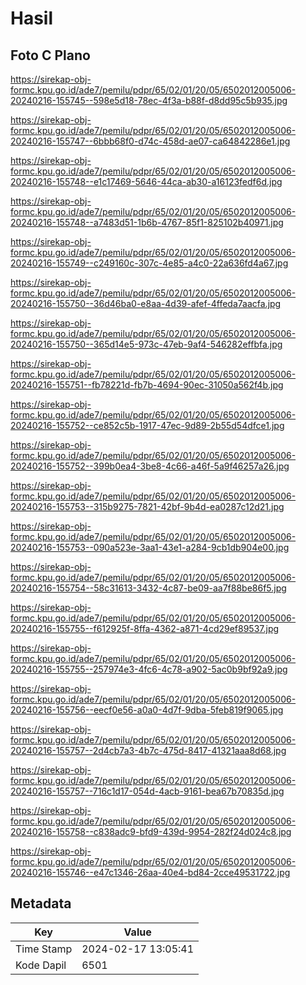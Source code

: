 # Hasil

## Foto C Plano

https://sirekap-obj-formc.kpu.go.id/ade7/pemilu/pdpr/65/02/01/20/05/6502012005006-20240216-155745--598e5d18-78ec-4f3a-b88f-d8dd95c5b935.jpg

https://sirekap-obj-formc.kpu.go.id/ade7/pemilu/pdpr/65/02/01/20/05/6502012005006-20240216-155747--6bbb68f0-d74c-458d-ae07-ca64842286e1.jpg

https://sirekap-obj-formc.kpu.go.id/ade7/pemilu/pdpr/65/02/01/20/05/6502012005006-20240216-155748--e1c17469-5646-44ca-ab30-a16123fedf6d.jpg

https://sirekap-obj-formc.kpu.go.id/ade7/pemilu/pdpr/65/02/01/20/05/6502012005006-20240216-155748--a7483d51-1b6b-4767-85f1-825102b40971.jpg

https://sirekap-obj-formc.kpu.go.id/ade7/pemilu/pdpr/65/02/01/20/05/6502012005006-20240216-155749--c249160c-307c-4e85-a4c0-22a636fd4a67.jpg

https://sirekap-obj-formc.kpu.go.id/ade7/pemilu/pdpr/65/02/01/20/05/6502012005006-20240216-155750--36d46ba0-e8aa-4d39-afef-4ffeda7aacfa.jpg

https://sirekap-obj-formc.kpu.go.id/ade7/pemilu/pdpr/65/02/01/20/05/6502012005006-20240216-155750--365d14e5-973c-47eb-9af4-546282effbfa.jpg

https://sirekap-obj-formc.kpu.go.id/ade7/pemilu/pdpr/65/02/01/20/05/6502012005006-20240216-155751--fb78221d-fb7b-4694-90ec-31050a562f4b.jpg

https://sirekap-obj-formc.kpu.go.id/ade7/pemilu/pdpr/65/02/01/20/05/6502012005006-20240216-155752--ce852c5b-1917-47ec-9d89-2b55d54dfce1.jpg

https://sirekap-obj-formc.kpu.go.id/ade7/pemilu/pdpr/65/02/01/20/05/6502012005006-20240216-155752--399b0ea4-3be8-4c66-a46f-5a9f46257a26.jpg

https://sirekap-obj-formc.kpu.go.id/ade7/pemilu/pdpr/65/02/01/20/05/6502012005006-20240216-155753--315b9275-7821-42bf-9b4d-ea0287c12d21.jpg

https://sirekap-obj-formc.kpu.go.id/ade7/pemilu/pdpr/65/02/01/20/05/6502012005006-20240216-155753--090a523e-3aa1-43e1-a284-9cb1db904e00.jpg

https://sirekap-obj-formc.kpu.go.id/ade7/pemilu/pdpr/65/02/01/20/05/6502012005006-20240216-155754--58c31613-3432-4c87-be09-aa7f88be86f5.jpg

https://sirekap-obj-formc.kpu.go.id/ade7/pemilu/pdpr/65/02/01/20/05/6502012005006-20240216-155755--f612925f-8ffa-4362-a871-4cd29ef89537.jpg

https://sirekap-obj-formc.kpu.go.id/ade7/pemilu/pdpr/65/02/01/20/05/6502012005006-20240216-155755--257974e3-4fc6-4c78-a902-5ac0b9bf92a9.jpg

https://sirekap-obj-formc.kpu.go.id/ade7/pemilu/pdpr/65/02/01/20/05/6502012005006-20240216-155756--eecf0e56-a0a0-4d7f-9dba-5feb819f9065.jpg

https://sirekap-obj-formc.kpu.go.id/ade7/pemilu/pdpr/65/02/01/20/05/6502012005006-20240216-155757--2d4cb7a3-4b7c-475d-8417-41321aaa8d68.jpg

https://sirekap-obj-formc.kpu.go.id/ade7/pemilu/pdpr/65/02/01/20/05/6502012005006-20240216-155757--716c1d17-054d-4acb-9161-bea67b70835d.jpg

https://sirekap-obj-formc.kpu.go.id/ade7/pemilu/pdpr/65/02/01/20/05/6502012005006-20240216-155758--c838adc9-bfd9-439d-9954-282f24d024c8.jpg

https://sirekap-obj-formc.kpu.go.id/ade7/pemilu/pdpr/65/02/01/20/05/6502012005006-20240216-155746--e47c1346-26aa-40e4-bd84-2cce49531722.jpg


## Metadata

| Key        | Value               |
| ---------- | ------------------- |
| Time Stamp | 2024-02-17 13:05:41 |
| Kode Dapil | 6501                |




